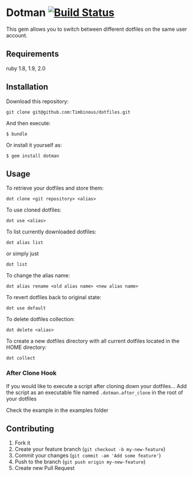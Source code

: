 # Dotman [![Build Status](https://secure.travis-ci.org/Timbinous/dotman.png)](http://travis-ci.org/Timbinous/dotman?branch=master)
This gem allows you to switch between different dotfiles on the same user account.

## Requirements

ruby 1.8, 1.9, 2.0

## Installation

Download this repository:

    git clone git@github.com:Timbinous/dotfiles.git

And then execute:

    $ bundle

Or install it yourself as:

    $ gem install dotman

## Usage

To retrieve your dotfiles and store them:

    dot clone <git repository> <alias>

To use cloned dotfiles:

    dot use <alias> 

To list currently downloaded dotfiles:

    dot alias list

or simply just

    dot list 

To change the alias name:

    dot alias rename <old alias name> <new alias name> 

To revert dotfiles back to original state:

    dot use default 

To delete dotfiles collection:

    dot delete <alias> 

To create a new dotfiles directory with all current dotfiles located in the HOME directory:

    dot collect

### After Clone Hook

If you would like to execute a script after cloning down your dotfiles...
Add the script as an executable file named `.dotman.after_clone` in the root of your dotfiles

Check the example in the examples folder

## Contributing

1. Fork it
2. Create your feature branch (`git checkout -b my-new-feature`)
3. Commit your changes (`git commit -am 'Add some feature'`)
4. Push to the branch (`git push origin my-new-feature`)
5. Create new Pull Request
